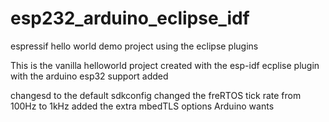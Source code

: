 # esp232_arduino_eclipse_idf
espressif hello world demo project using the eclipse plugins

This is the vanilla helloworld project created with the esp-idf ecplise plugin with the arduino esp32 support added

changesd to the default sdkconfig
changed the freRTOS tick rate from 100Hz to 1kHz
added the extra mbedTLS options Arduino wants
